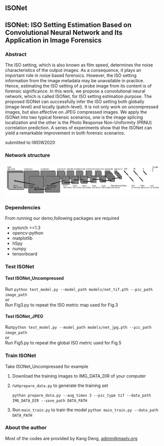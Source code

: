 ## ISONet

## ISONet: ISO Setting Estimation Based on Convolutional Neural Network and Its Application in Image Forensics 

### Abstract
The ISO setting, which is also known as film speed, determines the noise characteristics of the output images. As a consequence, it plays an important role in noise based forensics. However, the ISO setting information from the image metadata may be unavailable in practice. Hence, estimating the ISO setting of a probe image from its content is of forensic significance. In this work, we propose a convolutional neural network, which is called ISONet, for ISO setting estimation purpose. The proposed ISONet can successfully infer the ISO setting both globally (image-level) and locally (patch-level). It is not only work on uncompressed images, but also effective on JPEG compressed images. We apply the ISONet into two typical forensic scenarios, one is the image splicing localization and the other is the Photo Response Non-Uniformity (PRNU) correlation prediction. A series of experiments show that the ISONet can yield a remarkable improvement in both forensic scenarios.

submitted to IWDW2020

### Network structure

![](fig/ISONet.jpg)

### Dependencies
From running our demo,following packages are required
- pytorch >=1.3
- opencv-python 
- matplotlib
- h5py
- numpy
- tensorboard

### Test ISONet

#### Test ISONet_Uncompressed

Run `python test_model.py --model_path models/net_tif.pth --pic_path image_path  `  
or   
Run Fig3.py to repeat the ISO metric map used for Fig.3

#### Test ISONet_JPEG
Run`python test_model.py --model_path models/net_jpg.pth --pic_path image_path `  
or  
Run Fig5.py to repeat the global ISO metric used for Fig.5

### Train ISONet
Take ISONet_Uncompressed for example

1. Download the training images to IMG_DATA_DIR of your computer

2. run`prepare_data.py` to generate the training set

   `python prepare_data.py --aug_times 3 --pic_type tif --data_path IMG_DATA_DIR --save_path DATA_PATH`

3. Run `main_train.py` to train the model
 `python main_train.py --data_path DATA_PATH`  
 
 
### About the author
Most of the codes are provided by Kang Deng, admin@maxlv.org
 
